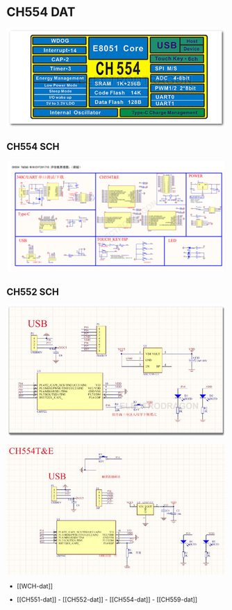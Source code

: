 

# CH554 DAT


![](34-51-14-25-07-2023.png)

## CH554 SCH 

![](50-45-14-25-07-2023.png)


## CH552 SCH 

![](06-46-14-25-07-2023.png)

![](26-46-14-25-07-2023.png)

- [[WCH-dat]]

- [[CH551-dat]] - [[CH552-dat]] - [[CH554-dat]] - [[CH559-dat]]